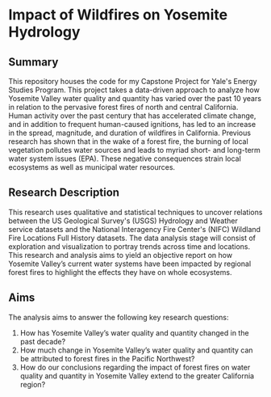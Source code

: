 # Impact of Wildfires on Yosemite Hydrology

## Summary
This repository houses the code for my Capstone Project for Yale's Energy Studies Program. This 
project takes a data-driven approach to analyze how Yosemite Valley water quality and
quantity has varied over the past 10 years in relation to the pervasive forest fires of north and
central California. Human activity over the past century that has accelerated climate change, and
in addition to frequent human-caused ignitions, has led to an increase in the spread, magnitude,
and duration of wildfires in California. Previous research has shown that in the wake of a forest
fire, the burning of local vegetation pollutes water sources and leads to myriad short- and
long-term water system issues (EPA). These negative consequences strain local ecosystems as
well as municipal water resources.

## Research Description
This research uses qualitative and statistical techniques to uncover relations between the US
Geological Survey's (USGS) Hydrology and Weather service datasets and the National
Interagency Fire Center's (NIFC) Wildland Fire Locations Full History datasets. The data
analysis stage will consist of exploration and visualization to portray trends across time and
locations. This research and analysis aims to yield an objective report on how Yosemite Valley’s
current water systems have been impacted by regional forest fires to highlight the effects they
have on whole ecosystems.

## Aims
The analysis aims to answer the following key research questions:
1. How has Yosemite Valley’s water quality and quantity changed in the past decade?
2. How much change in Yosemite Valley’s water quality and quantity can be attributed to
forest fires in the Pacific Northwest?
3. How do our conclusions regarding the impact of forest fires on water quality and quantity
in Yosemite Valley extend to the greater California region?
